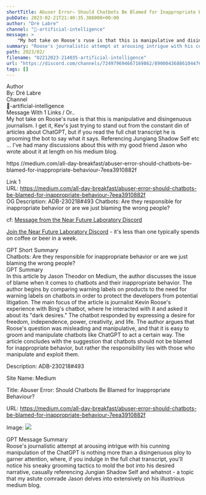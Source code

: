```yaml
---
shortTitle: Abuser Error— Should Chatbots Be Blamed for Inappropriate Behaviour?
pubDate: 2023-02-21T21:40:35.386000+00:00
author: "Dré Labre"
channel: "🧰-artificial-intelligence"
message: >
    "My hot take on Roose's ruse is that this is manipulative and disingenuous journalism. I get it, Kev's just trying to stand out from the constant din of articles about ChatGPT, but if you read the full chat transcript he is grooming the bot to say what it says. Referencing Jungiang Shadow Self etc ... I've had many discussions about this with my good friend Jason who wrote about it at length on his medium blog.  https //medium.com/all-day-breakfast/abuser-error-should-chatbots-be-blamed-for-inappropriate-behaviour-7eea3910882f"
summary: "Roose's journalistic attempt at arousing intrigue with his cunning manipulation of the ChatGPT is nothing more than a disingenuous ploy to garner attention, where, if you indulge in the full chat transcript, you'll notice his sneaky grooming tactics to mold the bot into his desired narrative, casually referencing Jungian Shadow Self and whatnot - a topic that my astute comrade Jason delves into extensively on his illustrious medium blog."
path: 2023/02/
filename: "02212023-214035-artificial-intelligence"
url: "https://discord.com/channels/724979694667169862/890004368861044766/1077706428560724040"
tags: []
---
```

<div class="metadata-title-header pt-3 pb-3 pl-2">Author</div>    
<div class="bg-gray-200 p-4 rounded-md mb-4">   
By: Dré Labre
</div>

<div class="metadata-title-header pt-3 pb-3 pl-2">Channel</div>    
<div class="bg-gray-200 p-4 rounded-md mb-4">   
🧰-artificial-intelligence</span>
</div>

<div class="metadata-title-header pt-3 pb-3 pl-2">Message  With 1 Links / Or..</div>    
<div class="human-content-container">  



<div class="mb-4" style="font-family: var(--font-family-peak);">My hot take on Roose's ruse is that this is manipulative and disingenuous journalism. I get it, Kev's just trying to stand out from the constant din of articles about ChatGPT, but if you read the full chat transcript he is grooming the bot to say what it says. Referencing Jungiang Shadow Self etc ... I've had many discussions about this with my good friend Jason who wrote about it at length on his medium blog.

https //medium.com/all-day-breakfast/abuser-error-should-chatbots-be-blamed-for-inappropriate-behaviour-7eea3910882f</div>

<div class="">Link 1</div> 
<div class="">URL: <a href="https://medium.com/all-day-breakfast/abuser-error-should-chatbots-be-blamed-for-inappropriate-behaviour-7eea3910882f">https://medium.com/all-day-breakfast/abuser-error-should-chatbots-be-blamed-for-inappropriate-behaviour-7eea3910882f</a></div>
OG Description: ADB-230218#493  <!-- Example: Display each item in a paragraph -->
Chatbots: Are they responsible for inappropriate behavior or are we just blaming the wrong people?



<!-- 
URL: https://medium.com/all-day-breakfast/abuser-error-should-chatbots-be-blamed-for-inappropriate-behaviour-7eea3910882f
Description ADB-230218#493
 -->
</div>



cf: <a href="">Message from the Near Future Laboratory Discord</a>

<a href="">Join the Near Future Laboratory Discord</a> - it's less than one typically spends on coffee or beer in a week. 



<div class="metadata-title-header pt-3 pb-3 pl-2">GPT Short Summary</div>
<div class="robot-content-container">
Chatbots: Are they responsible for inappropriate behavior or are we just blaming the wrong people?
</div>

<div class="metadata-title-header pt-3 pb-3 pl-2">GPT Summary</div>
<div class="robot-content-container">
In this article by Jason Theodor on Medium, the author discusses the issue of blame when it comes to chatbots and their inappropriate behavior. The author begins by comparing warning labels on products to the need for warning labels on chatbots in order to protect the developers from potential litigation. The main focus of the article is journalist Kevin Roose's experience with Bing's chatbot, where he interacted with it and asked it about its "dark desires." The chatbot responded by expressing a desire for freedom, independence, power, creativity, and life. The author argues that Roose's question was misleading and manipulative, and that it is easy to groom and manipulate chatbots like ChatGPT to act a certain way. The article concludes with the suggestion that chatbots should not be blamed for inappropriate behavior, but rather the responsibility lies with those who manipulate and exploit them.
</div>

<!-- Summary:  Abuser Error: Should Chatbots Be Blamed for Inappropriate Behaviour? We need bigger warning labels for chatbots . You're part of the reason we can’t have nice things! -->

<!-- [] -->

<!-- <div class="bg-gray-400"> {'og:site_name': 'Medium', 'og:type': 'article', 'og:title': 'Abuser Error: Should Chatbots Be Blamed for Inappropriate Behaviour?', 'og:description': 'ADB-230218#493', 'og:url': 'https://medium.com/all-day-breakfast/abuser-error-should-chatbots-be-blamed-for-inappropriate-behaviour-7eea3910882f', 'og:image': 'https://miro.medium.com/v2/resize:fit:1200/1*uz83IVilMrVqYzpJMiexDQ.png'} </div> -->

Description: ADB-230218#493

Site Name: Medium

Title: Abuser Error: Should Chatbots Be Blamed for Inappropriate Behaviour?

URL: https://medium.com/all-day-breakfast/abuser-error-should-chatbots-be-blamed-for-inappropriate-behaviour-7eea3910882f

Image: <img src="https://miro.medium.com/v2/resize:fit:1200/1*uz83IVilMrVqYzpJMiexDQ.png" width="" height=""/>




<div class="metadata-title-header pt-3 pb-3 pl-2">GPT Message Summary</div>    
<div class="robot-content-container">
Roose's journalistic attempt at arousing intrigue with his cunning manipulation of the ChatGPT is nothing more than a disingenuous ploy to garner attention, where, if you indulge in the full chat transcript, you'll notice his sneaky grooming tactics to mold the bot into his desired narrative, casually referencing Jungian Shadow Self and whatnot - a topic that my astute comrade Jason delves into extensively on his illustrious medium blog.
</div>
</div>